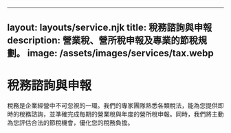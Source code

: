 
---
layout: layouts/service.njk
title: 稅務諮詢與申報
description: 營業稅、營所稅申報及專業的節稅規劃。
image: /assets/images/services/tax.webp
---
# 稅務諮詢與申報
稅務是企業經營中不可忽視的一環。我們的專家團隊熟悉各類稅法，能為您提供即時的稅務諮詢，並準確完成每期的營業稅與年度的營所稅申報。同時，我們將主動為您評估合法的節稅機會，優化您的稅務負擔。

